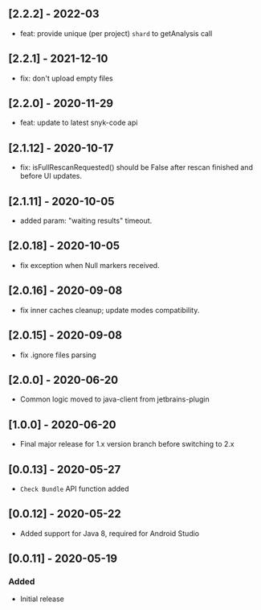 ## [2.2.2] - 2022-03
- feat: provide unique (per project) `shard` to getAnalysis call

## [2.2.1] - 2021-12-10
- fix: don't upload empty files

## [2.2.0] - 2020-11-29
- feat: update to latest snyk-code api

## [2.1.12] - 2020-10-17
- fix: isFullRescanRequested() should be False after rescan finished and before UI updates.

## [2.1.11] - 2020-10-05
- added param: "waiting results" timeout. 

## [2.0.18] - 2020-10-05
- fix exception when Null markers received. 

## [2.0.16] - 2020-09-08
- fix inner caches cleanup; update modes compatibility. 

## [2.0.15] - 2020-09-08
- fix .ignore files parsing

## [2.0.0] - 2020-06-20
- Common logic moved to java-client from jetbrains-plugin

## [1.0.0] - 2020-06-20
- Final major release for 1.x version branch before switching to 2.x

## [0.0.13] - 2020-05-27
- `Check Bundle` API function added

## [0.0.12] - 2020-05-22
- Added support for Java 8, required for Android Studio

## [0.0.11] - 2020-05-19
### Added
- Initial release
